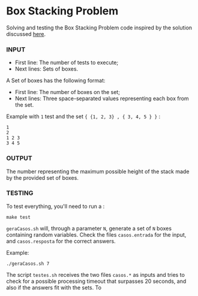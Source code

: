 # Box Stacking Problem


Solving and testing the Box Stacking Problem
code inspired by the solution discussed [here](http://www.geeksforgeeks.org/dynamic-programming-set-21-box-stacking-problem/).

### INPUT

* First line: The number of tests to execute;
* Next lines: Sets of boxes.

A Set of boxes has the following format:

* First line: The number of boxes on the set;
* Next lines: Three space-separated values representing each box from the set.

Example with ``1`` test and the set ``{ {1, 2, 3} , { 3, 4, 5 } }`` :

```
1
2
1 2 3
3 4 5
```

### OUTPUT

The number representing the maximum possible height of the stack made by the provided set of boxes.

### TESTING

To test everything, you'll need to run a :

	make test

``geraCasos.sh`` will, through a parameter ``N``, generate a set of ``N`` boxes containing random variables. Check the files ``casos.entrada`` for the input, and ``casos.resposta`` for the correct answers.

Example: 

	./geraCasos.sh 7

The script `testes.sh` receives the two files `casos.*` as inputs and tries to check for a possible processing timeout that surpasses 20 seconds, and also if the answers fit with the sets. To 

